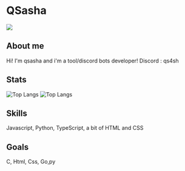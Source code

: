 
# QSasha
![](https://giffiles.alphacoders.com/121/12161.gif)


## About me

Hi! I'm qsasha and i'm a tool/discord bots developer!
Discord : qs4sh

## Stats

![Top Langs](https://github-readme-stats.vercel.app/api?/top-langs/?username=qsasha&layout=pie&theme=radical&border_radius=30)
![Top Langs](https://github-readme-stats.vercel.app/api/top-langs/?username=qsasha\&layout=donut&theme=radical&border_radius=30)
## Skills
Javascript, Python, TypeScript, a bit of HTML and CSS
## Goals
C, Html, Css, Go,py
